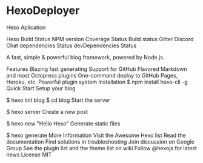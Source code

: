 # HexoDeployer
Hexo  Aplication


Hexo
Build Status  NPM version Coverage Status Build status Gitter Discord Chat dependencies Status devDependencies Status

A fast, simple & powerful blog framework, powered by Node.js.

Features
Blazing fast generating
Support for GitHub Flavored Markdown and most Octopress plugins
One-command deploy to GitHub Pages, Heroku, etc.
Powerful plugin system
Installation
$ npm install hexo-cli -g
Quick Start
Setup your blog

$ hexo init blog
$ cd blog
Start the server

$ hexo server
Create a new post

$ hexo new "Hello Hexo"
Generate static files

$ hexo generate
More Information
Visit the Awesome Hexo list
Read the documentation
Find solutions in troubleshooting
Join discussion on Google Group
See the plugin list and the theme list on wiki
Follow @hexojs for latest news
License
MIT


